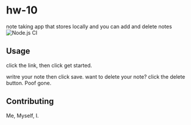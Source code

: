 # hw-10
note taking app that stores locally and you can add and delete notes
![Node.js CI](https://github.com/wronghandedryan/hw-10/workflows/Node.js%20CI/badge.svg?branch=master)

## Usage
click the link, then click get started.

writre your note then click save. 
want to delete your note? 
click the delete button. Poof gone.

## Contributing

Me, Myself, I.

